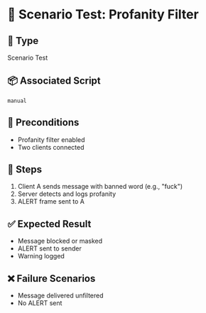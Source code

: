 # 🧪 Scenario Test: Profanity Filter

## 📍 Type
Scenario Test

## 📦 Associated Script
`manual`

## 🔧 Preconditions
- Profanity filter enabled
- Two clients connected

## 🔄 Steps
1. Client A sends message with banned word (e.g., "fuck")
2. Server detects and logs profanity
3. ALERT frame sent to A

## ✅ Expected Result
- Message blocked or masked
- ALERT sent to sender
- Warning logged

## ❌ Failure Scenarios
- Message delivered unfiltered
- No ALERT sent

